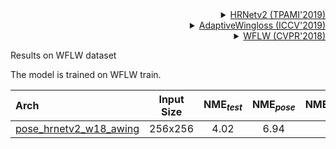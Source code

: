 <!-- [ALGORITHM] -->

<details>
<summary align="right"><a href="https://ieeexplore.ieee.org/abstract/document/9052469/">HRNetv2 (TPAMI'2019)</a></summary>

```bibtex
@article{WangSCJDZLMTWLX19,
  title={Deep High-Resolution Representation Learning for Visual Recognition},
  author={Jingdong Wang and Ke Sun and Tianheng Cheng and
          Borui Jiang and Chaorui Deng and Yang Zhao and Dong Liu and Yadong Mu and
          Mingkui Tan and Xinggang Wang and Wenyu Liu and Bin Xiao},
  journal={TPAMI},
  year={2019}
}
```

</details>

<!-- [ALGORITHM] -->

<details>
<summary align="right"><a href="https://arxiv.org/pdf/1904.07399.pdf">AdaptiveWingloss (ICCV'2019)</a></summary>

```bibtex
@inproceedings{wang2019adaptive,
  title={Adaptive wing loss for robust face alignment via heatmap regression},
  author={Wang, Xinyao and Bo, Liefeng and Fuxin, Li},
  booktitle={Proceedings of the IEEE/CVF international conference on computer vision},
  pages={6971--6981},
  year={2019}
}
```

</details>

<!-- [DATASET] -->

<details>
<summary align="right"><a href="http://openaccess.thecvf.com/content_cvpr_2018/html/Wu_Look_at_Boundary_CVPR_2018_paper.html">WFLW (CVPR'2018)</a></summary>

```bibtex
@inproceedings{wu2018look,
  title={Look at boundary: A boundary-aware face alignment algorithm},
  author={Wu, Wayne and Qian, Chen and Yang, Shuo and Wang, Quan and Cai, Yici and Zhou, Qiang},
  booktitle={Proceedings of the IEEE conference on computer vision and pattern recognition},
  pages={2129--2138},
  year={2018}
}
```

</details>

Results on WFLW dataset

The model is trained on WFLW train.

| Arch  | Input Size | NME<sub>*test*</sub> | NME<sub>*pose*</sub> | NME<sub>*illumination*</sub> | NME<sub>*occlusion*</sub> | NME<sub>*blur*</sub> | NME<sub>*makeup*</sub> | NME<sub>*expression*</sub> | ckpt | log |
| :-----| :--------: | :------------------: | :------------------: |:---------------------------: |:------------------------: | :------------------: | :--------------: |:-------------------------: |:---: | :---: |
| [pose_hrnetv2_w18_awing](/configs/face/2d_kpt_sview_rgb_img/topdown_heatmap/wflw/hrnetv2_w18_wflw_256x256_awing.py)  | 256x256 | 4.02 | 6.94 | 3.96 | 4.78 | 4.59 | 3.85 | 4.28 | [ckpt](https://download.openmmlab.com/mmpose/face/hrnetv2/hrnetv2_w18_wflw_256x256_awing-5af5055c_20211212.pth) | [log](https://download.openmmlab.com/mmpose/face/hrnetv2/hrnetv2_w18_wflw_256x256_awing_20211212.log.json) |
